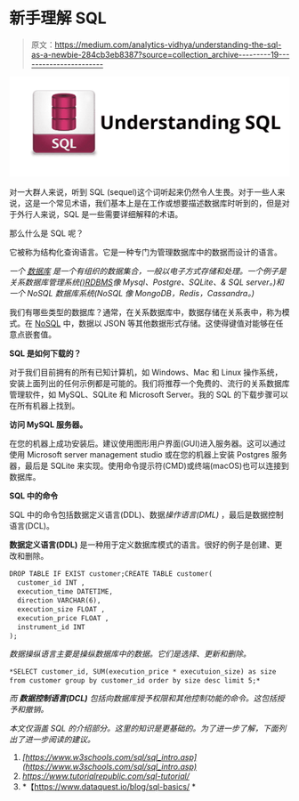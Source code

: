 # 新手理解 SQL

> 原文：<https://medium.com/analytics-vidhya/understanding-the-sql-as-a-newbie-284cb3eb8387?source=collection_archive---------19----------------------->

![](img/aacbfa4c083a68ef2b250059fa37ecd5.png)

对一大群人来说，听到 SQL (sequel)这个词听起来仍然令人生畏。对于一些人来说，这是一个常见术语，我们基本上是在工作或想要描述数据库时听到的，但是对于外行人来说，SQL 是一些需要详细解释的术语。

那么什么是 SQL 呢？

它被称为结构化查询语言。它是一种专门为管理数据库中的数据而设计的语言。

*一个* [*数据库*](https://en.wikipedia.org/wiki/Database) *是一个有组织的数据集合，一般以电子方式存储和处理。一个例子是关系数据库管理系统(*[*)RDBMS*](https://en.wikipedia.org/w/index.php?title=Relational_database_management_system&redirect=no)*像 Mysql、Postgre、SQLite、& SQL server。)和一个 NoSQL 数据库系统(NoSQL 像 MongoDB，Redis，Cassandra。)*

我们有哪些类型的数据库？通常，在关系数据库中，数据存储在关系表中，称为模式。在 [NoSQL](https://en.wikipedia.org/wiki/NoSQL) 中，数据以 JSON 等其他数据形式存储。这使得键值对能够在任意点嵌套值。

**SQL 是如何下载的？**

对于我们目前拥有的所有已知计算机，如 Windows、Mac 和 Linux 操作系统，安装上面列出的任何示例都是可能的。我们将推荐一个免费的、流行的关系数据库管理软件，如 MySQL、SQLite 和 Microsoft Server。我的 SQL 的下载步骤可以在所有机器上找到。

**访问 MySQL 服务器。**

在您的机器上成功安装后。建议使用图形用户界面(GUI)进入服务器。这可以通过使用 Microsoft server management studio 或在您的机器上安装 Postgres 服务器，最后是 SQLite 来实现。使用命令提示符(CMD)或终端(macOS)也可以连接到数据库。

**SQL 中的命令**

SQL 中的命令包括数据定义语言(DDL)、数据*操作语言(DML)* ，最后是数据控制语言(DCL)。

**数据定义语言(DDL)** 是一种用于定义数据库模式的语言。很好的例子是创建、更改和删除。

```
DROP TABLE IF EXIST customer;CREATE TABLE customer(
  customer_id INT ,
  execution_time DATETIME, 
  direction VARCHAR(6), 
  execution_size FLOAT , 
  execution_price FLOAT , 
  instrument_id INT 
);
```

*数据操纵语言主要是操纵数据库中的数据。它们是选择、更新和删除。*

```
*SELECT customer_id, SUM(execution_price * executuion_size) as size from customer group by customer_id order by size desc limit 5;*
```

*而 ***数据控制语言(DCL)*** 包括向数据库授予权限和其他控制功能的命令。这包括授予和撤销。*

*本文仅涵盖 SQL 的介绍部分。这里的知识是更基础的。为了进一步了解，下面列出了进一步阅读的建议。*

1.  *[https://www.w3schools.com/sql/sql_intro.asp](https://www.w3schools.com/sql/sql_intro.asp)*
2.  *https://www.tutorialrepublic.com/sql-tutorial/*
3.  *【https://www.dataquest.io/blog/sql-basics/ *